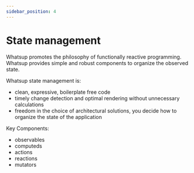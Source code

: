```yaml
---
sidebar_position: 4
---
```


# State management

Whatsup promotes the philosophy of functionally reactive programming. Whatsup provides simple and robust components to organize the observed state.

Whatsup state management is:

-   clean, expressive, boilerplate free code
-   timely change detection and optimal rendering without unnecessary calculations
-   freedom in the choice of architectural solutions, you decide how to organize the state of the application

Key Components:

-   observables
-   computeds
-   actions
-   reactions
-   mutators
